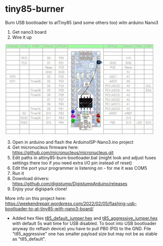 # tiny85-burner
Burn USB bootloader to atTiny85 (and some others too) witn arduino Nano3

1. Get nano3 board
2. Wire it up

![](https://raw.githubusercontent.com/jo-russ/tiny85-burner/main/at-tiny85-nano3.jpg)

3. Open in arduino and flash the ArduinoISP-Nano3.ino project
4. Get micronucleus firmware here: https://github.com/micronucleus/micronucleus.git
5. Edit paths in attiny85-burn-bootloader.bat (might look and adjust fuses settings there too if you need extra I/O pin instead of reset)
6. Edit the port your programmer is listening on - for me it was COM5
7. Run it
8. Download drivers: https://github.com/digistump/DigistumpArduino/releases
9. Enjoy your digispark clone!

More info on this project here: https://weekendrepair.wordpress.com/2022/02/05/flashing-usb-bootloader-to-at-tiny85-with-nano3-board/

- Added hex files [t85_default_jumper.hex](https://raw.githubusercontent.com/jo-russ/tiny85-burner/main/t85_default_jumper.hex) and [t85_aggressive_jumper.hex](https://raw.githubusercontent.com/jo-russ/tiny85-burner/main/t85_aggressive_jumper.hex) with default 5s wait time for USB disabled.
To boot into USB bootloader anyway (to reflash device) you have to pull PB0 (P0) to the GND. File "t85_aggressive" one has smaller payload size but may not be as stable as "t85_default". 
